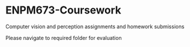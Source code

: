 # ENPM673-Coursework
Computer vision and perception assignments and homework submissions

Please navigate to required folder for evaluation
